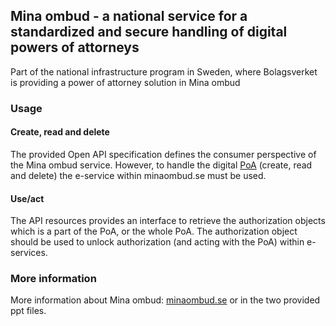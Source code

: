 <h2>Mina ombud - a national service for a standardized and secure handling of digital powers of attorneys</h2>
<p>Part of the national infrastructure program in Sweden, where Bolagsverket is providing a power of attorney solution in Mina ombud</p>

<h3>Usage</h3>
<h4>Create, read and delete</h3>
<p>The provided Open API specification defines the consumer perspective of the Mina ombud service. However, to handle the digital <span title="power of attorney"><u>PoA</u></span> (create, read and delete) the e-service within minaombud.se must be used.</p>
<h4>Use/act</h4>
<p>The API resources provides an interface to retrieve the authorization objects which is a part of the PoA, or the whole PoA. The authorization object should be used to unlock authorization (and acting with the PoA) within e-services. </p>
<h3>More information</h3>
<p>More information about Mina ombud: <a href="https:minaombud.se">minaombud.se</a> or in the two provided ppt files.</p>
